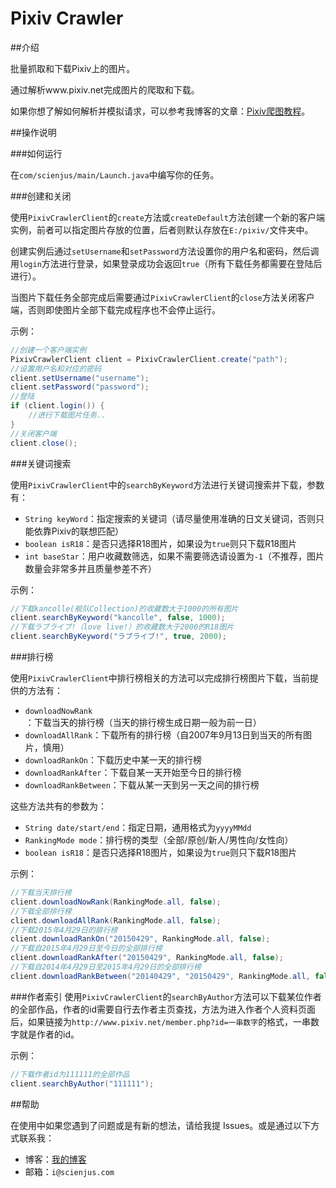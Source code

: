 # Pixiv Crawler

##介绍

批量抓取和下载Pixiv上的图片。

通过解析www.pixiv.net完成图片的爬取和下载。

如果你想了解如何解析并模拟请求，可以参考我博客的文章：[Pixiv爬图教程][1]。

##操作说明

###如何运行

在`com/scienjus/main/Launch.java`中编写你的任务。

###创建和关闭

使用`PixivCrawlerClient`的`create`方法或`createDefault`方法创建一个新的客户端实例，前者可以指定图片存放的位置，后者则默认存放在`E:/pixiv/`文件夹中。

创建实例后通过`setUsername`和`setPassword`方法设置你的用户名和密码，然后调用`login`方法进行登录，如果登录成功会返回`true`（所有下载任务都需要在登陆后进行）。

当图片下载任务全部完成后需要通过`PixivCrawlerClient`的`close`方法关闭客户端，否则即使图片全部下载完成程序也不会停止运行。

示例：
```java
//创建一个客户端实例
PixivCrawlerClient client = PixivCrawlerClient.create("path");
//设置用户名和对应的密码
client.setUsername("username");
client.setPassword("password");
//登陆
if (client.login()) {
    //进行下载图片任务..
}
//关闭客户端
client.close();
```

###关键词搜索

使用`PixivCrawlerClient`中的`searchByKeyword`方法进行关键词搜索并下载，参数有：
 - `String keyWord`：指定搜索的关键词（请尽量使用准确的日文关键词，否则只能依靠Pixiv的联想匹配）
 - `boolean isR18`：是否只选择R18图片，如果设为`true`则只下载R18图片
 - `int baseStar`：用户收藏数筛选，如果不需要筛选请设置为`-1`（不推荐，图片数量会非常多并且质量参差不齐）
 
示例：
```java
//下载kancolle(舰队Collection)的收藏数大于1000的所有图片
client.searchByKeyword("kancolle", false, 1000);
//下载ラブライブ!（love live!）的收藏数大于2000的R18图片
client.searchByKeyword("ラブライブ!", true, 2000);
```

###排行榜

使用`PixivCrawlerClient`中排行榜相关的方法可以完成排行榜图片下载，当前提供的方法有：
 - `downloadNowRank`：下载当天的排行榜（当天的排行榜生成日期一般为前一日）
 - `downloadAllRank`：下载所有的排行榜（自2007年9月13日到当天的所有图片，慎用）
 - `downloadRankOn`：下载历史中某一天的排行榜
 - `downloadRankAfter`：下载自某一天开始至今日的排行榜
 - `downloadRankBetween`：下载从某一天到另一天之间的排行榜
 
这些方法共有的参数为：
 - `String date/start/end`：指定日期，通用格式为`yyyyMMdd`
 - `RankingMode mode`：排行榜的类型（全部/原创/新人/男性向/女性向）
 - `boolean isR18`：是否只选择R18图片，如果设为`true`则只下载R18图片
 
示例：
```java
//下载当天排行榜
client.downloadNowRank(RankingMode.all, false);
//下载全部排行榜
client.downloadAllRank(RankingMode.all, false);
//下载2015年4月29日的排行榜
client.downloadRankOn("20150429", RankingMode.all, false);
//下载自2015年4月29日至今日的全部排行榜
client.downloadRankAfter("20150429", RankingMode.all, false);
//下载自2014年4月29日至2015年4月29日的全部排行榜
client.downloadRankBetween("20140429", "20150429", RankingMode.all, false);
```

###作者索引
使用`PixivCrawlerClient`的`searchByAuthor`方法可以下载某位作者的全部作品，作者的id需要自行去作者主页查找，方法为进入作者个人资料页面后，如果链接为`http://www.pixiv.net/member.php?id=一串数字`的格式，一串数字就是作者的id。

示例：
```java
//下载作者id为111111的全部作品
client.searchByAuthor("111111");
```

##帮助

在使用中如果您遇到了问题或是有新的想法，请给我提 Issues。或是通过以下方式联系我：
 - 博客：[我的博客][2]
 - 邮箱：`i@scienjus.com`

[1]:http://www.scienjus.com/pixiv-parser/
[2]:http://www.scienjus.com
